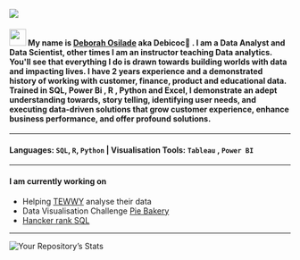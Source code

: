 ![](https://github.com/DeborahOsilade/DeborahOsilade/blob/main/Images/Deborah%20Osilade.png)

#### <p align="left"><img src="https://raw.githubusercontent.com/MartinHeinz/MartinHeinz/master/wave.gif" width="30px"> My name is [Deborah Osilade](https://msha.ke/deborahosilade.me) aka Debicoc:eyes: . I am a Data Analyst and Data Scientist, other times I am an instructor teaching Data analytics. You'll see that everything I do is drawn towards building worlds with data and impacting lives. I have 2 years experience and a demonstrated history of working with customer, finance, product and educational data. Trained in SQL, Power Bi , R , Python and Excel, I demonstrate an adept understanding towards, story telling, identifying user needs, and executing data-driven solutions that grow customer experience, enhance business performance, and offer profound solutions.
---
#### Languages: `SQL`, `R`, `Python` | Visualisation Tools: `Tableau` , `Power BI`
---
#### I am currently working on
  
- Helping [TEWWY](https://www.vizforsocialgood.com/join-a-project/tewwy?ss_source=sscampaigns&ss_campaign_id=6215db593b3fd80d603da010&ss_email_id=62270d2ed466332332fad4a6&ss_campaign_name=Join+us+in+Supporting+Tap+Elderly+Women%27s+Wisdom+for+Youth&ss_campaign_sent_date=2022-03-08T08%3A01%3A09Z) analyse their data
- Data Visualisation Challenge [Pie Bakery](https://onyxdata.co.uk/march-2022/)
- [Hancker rank SQL](https://www.hackerrank.com/seyiosilade)
---

![Your Repository’s Stats](https://github-readme-stats.vercel.app/api?username=DeborahOsilade&show_icons=true) 
